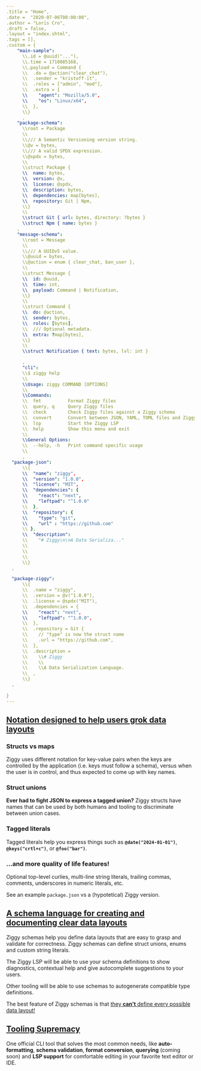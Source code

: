 ```yaml
---
.title = "Home",
.date =  "2020-07-06T00:00:00",
.author = "Loris Cro",
.draft = false,
.layout = "index.shtml",
.tags = [],
.custom = {
    "main-sample": 
      \\.id = @uuid("..."),
      \\.time = 1710085168,
      \\.payload = Command {
      \\  .do = @action("clear_chat"),
      \\  .sender = "kristoff-it",
      \\  .roles = ["admin", "mod"],
      \\  .extra = {
      \\    "agent": "Mozilla/5.0",
      \\    "os": "Linux/x64", 
      \\  },
      \\}
      ,
    "package-schema": 
      \\root = Package
      \\
      \\/// A Semantic Versioning version string.
      \\@v = bytes,
      \\/// A valid SPDX expression.
      \\@spdx = bytes,
      \\
      \\struct Package {
      \\  name: bytes,
      \\  version: @v,
      \\  license: @spdx,
      \\  description: bytes,
      \\  dependencies: map[bytes],
      \\  repository: Git | Npm,
      \\}
      \\
      \\struct Git { url: bytes, directory: ?bytes }
      \\struct Npm { name: bytes }
    ,
    "message-schema": 
      \\root = Message
      \\
      \\/// A UUIDv5 value.
      \\@uuid = bytes,
      \\@action = enum { clear_chat, ban_user },
      \\
      \\struct Message {
      \\  id: @uuid,
      \\  time: int,
      \\  payload: Command | Notification,
      \\}
      \\
      \\struct Command {
      \\  do: @action,
      \\  sender: bytes,
      \\  roles: [bytes],
      \\  /// Optional metadata. 
      \\  extra: ?map[bytes],
      \\}
      \\
      \\struct Notification { text: bytes, lvl: int }

      ,
      "cli": 
      \\$ ziggy help
      \\
      \\Usage: ziggy COMMAND [OPTIONS]
      \\
      \\Commands: 
      \\  fmt          Format Ziggy files      
      \\  query, q     Query Ziggy files 
      \\  check        Check Ziggy files against a Ziggy schema 
      \\  convert      Convert between JSON, YAML, TOML files and Ziggy
      \\  lsp          Start the Ziggy LSP
      \\  help         Show this menu and exit
      \\
      \\General Options:
      \\  --help, -h   Print command specific usage
      \\
      ,
  "package-json":
      \\{
      \\  "name": "ziggy",
      \\  "version": "1.0.0",
      \\  "license": "MIT",
      \\  "dependencies": {
      \\    "react": "next",
      \\    "leftpad": "^1.0.0"
      \\  },
      \\  "repository": {
      \\    "type": "git",
      \\    "url" : "https://github.com"
      \\ },
      \\  "description": 
      \\    "# Ziggy\n\nA Data Serializa..."
      \\
      \\
      \\
      \\}
  ,

  "package-ziggy":
      \\{
      \\  .name = "ziggy",
      \\  .version = @v("1.0.0"),
      \\  .license = @spdx("MIT"),
      \\  .dependencies = {
      \\    "react": "next",
      \\    "leftpad": "^1.0.0",
      \\  },
      \\  .repository = Git {
      \\    // "type" is now the struct name
      \\    .url = "https://github.com",
      \\  },
      \\  .description = 
      \\    \\# Ziggy
      \\    \\
      \\    \\A Data Serialization Language.
      \\  ,
      \\}
  ,
 
}
--- 
```


## [Notation designed to help users grok data layouts]($block.id('first-section'))
### Structs vs maps
Ziggy uses different notation for key-value pairs when the keys are
controlled by the application (i.e. keys must follow a schema), versus
when the user is in control, and thus expected to come up with key names.

### Struct unions

**Ever had to fight JSON to express a tagged union?**
Ziggy structs have names that can be used by both humans and tooling
to discriminate between union cases.

### Tagged literals

Tagged literals help you express things such as **`@date("2024-01-01")`**,
**`@keys("crtl+c")`**, or **`@foo("bar")`**.

### ...and more quality of life features!

Optional top-level curlies, multi-line string literals, trailing commas, comments, underscores in numeric literals, etc.

See an example `package.json` vs a (hypotetical) Ziggy version.

## [A schema language for creating and documenting clear data layouts]($block.id('second-section'))

  Ziggy schemas help you define data layouts that are easy to grasp and
  validate for correctness. Ziggy schemas can define struct unions, enums
  and custom string literals.

  The Ziggy LSP will be able to use your schema definitions to show
  diagnostics, contextual help and give autocomplete suggestions to your
  users.

  Other tooling will be able to use schemas to autogenerate compatible
  type definitions.

  The best feature of Ziggy schemas is that
[they
    **can't**
    define
    every possible
    data layout!]($link.page('documentation/struct-unions'))



## [Tooling Supremacy]($block.id('third-section'))

One official CLI tool that solves the most common needs, like **auto-formatting**, **schema validation**, **format conversion**, **querying** (coming soon) and **LSP support** for comfortable editing in your favorite text editor or IDE.
